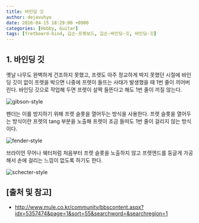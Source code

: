 ```yaml
---
title: 바인딩 깃
author: dejavuhyo
date: 2016-04-15 18:29:00 +0900
categories: [Hobby, Guitar]
tags: [fretboard-bind, 깁슨-프렛보드, 깁슨-바인딩-깃, 바인딩-깃]
---
```


## 1. 바인딩 깃
옛날 나무도 완벽하게 건조하지 못했고, 프렛도 아주 정교하게 박지 못했던 시절에 바인딩 깃이 없이 프렛을 박으면 나중에 프렛이 들뜨는 사태가 발생했을 때 1번 줄이 끼어버린다. 바인딩 깃으로 작업해 두면 프렛이 살짝 들뜬다고 해도 1번 줄이 끼질 않는다.

![gibson-style](/assets/img/2016-04-15-fretboard-bind-gibson-style/gibson-style.jpg)

펜더는 이를 방지하기 위해 프렛 슬롯을 열어두는 방식을 사용한다. 프렛 슬롯을 열어두는 방식이란 프렛의 tang 부분을 노출해 프렛이 조금 들떠도 1번 줄이 걸리지 않는 방식이다.

![fender-style](/assets/img/2016-04-15-fretboard-bind-gibson-style/fender-style.jpg)

브라이언 무어나 쉑터처럼 처음부터 프렛 슬롯을 노출하지 않고 프렛엔드를 둥글게 가공해서 손에 걸리는 느낌이 없도록 하기도 한다.

![schecter-style](/assets/img/2016-04-15-fretboard-bind-gibson-style/schecter-style.jpg)

## [출처 및 참고]
* http://www.mule.co.kr/community/bbscontent.aspx?idx=5357474&page=1&sort=55&searchword=&searchregion=1
